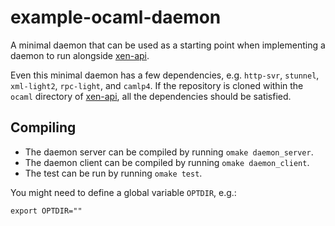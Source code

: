 # example-ocaml-daemon

A minimal daemon that can be used as a starting point when implementing a
daemon to run alongside [xen-api](https://github.com/xen-org/xen-api).

Even this minimal daemon has a few dependencies, e.g. `http-svr`, `stunnel`,
`xml-light2`, `rpc-light`, and `camlp4`. If the repository is cloned within
the `ocaml` directory of [xen-api](https://github.com/xen-org/xen-api), all
the dependencies should be satisfied.

## Compiling

* The daemon server can be compiled by running `omake daemon_server`.
* The daemon client can be compiled by running `omake daemon_client`.
* The test can be run by running `omake test`.

You might need to define a global variable `OPTDIR`, e.g.:

    export OPTDIR=""
